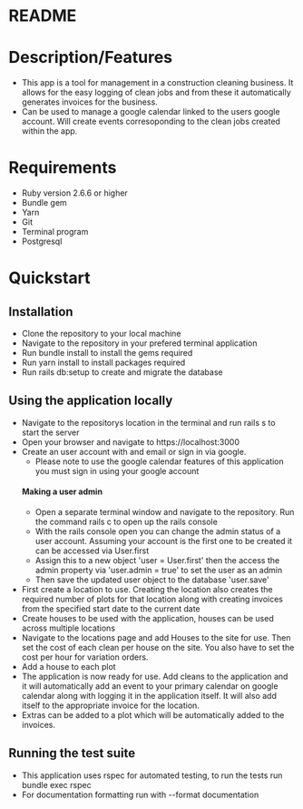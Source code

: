 # README

# Description/Features
* This app is a tool for management in a construction cleaning business. It allows for the easy logging of clean jobs and from these it automatically generates invoices for the business.
* Can be used to manage a google calendar linked to the users google account. Will create events corresoponding to the clean jobs created within the app. 

# Requirements
* Ruby version 2.6.6 or higher
* Bundle gem
* Yarn
* Git
* Terminal program
* Postgresql

# Quickstart
## Installation 
* Clone the repository to your local machine
* Navigate to the repository in your prefered terminal application
* Run bundle install to install the gems required
* Run yarn install to install packages required
* Run rails db:setup to create and migrate the database

## Using the application locally
* Navigate to the repositorys location in the terminal and run rails s to start the server
* Open your browser and navigate to https://localhost:3000 
* Create an user account with and email or sign in via google. 
    * Please note to use the google calendar features of this application you must sign in using your google account
    #### Making a user admin
    * Open a separate terminal window and navigate to the repository. Run the command rails c to open up the rails console
    * With the rails console open you can change the admin status of a user account. Assuming your account is the first one to be created it can be accessed via User.first 
    * Assign this to a new object 'user = User.first' then the access the admin property via 'user.admin = true' to set the user as an admin
    * Then save the updated user object to the database 'user.save'
* First create a location to use. Creating the location also creates the required number of plots for that location along with creating invoices from the specified start date to the current date
* Create houses to be used with the application, houses can be used across multiple locations
* Navigate to the locations page and add Houses to the site for use. Then set the cost of each clean per house on the site. You also have to set the cost per hour for variation orders. 
* Add a house to each plot
* The application is now ready for use. Add cleans to the application and it will automatically add an event to your primary calendar on google calendar along with logging it in the application itself. It will also add itself to the appropriate invoice for the location. 
* Extras can be added to a plot which will be automatically added to the invoices.

## Running the test suite
* This application uses rspec for automated testing, to run the tests run bundle exec rspec
* For documentation formatting run with --format documentation 